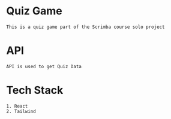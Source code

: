 
# Quiz Game
    This is a quiz game part of the Scrimba course solo project

# API
    API is used to get Quiz Data


# Tech Stack
    1. React
    2. Tailwind


